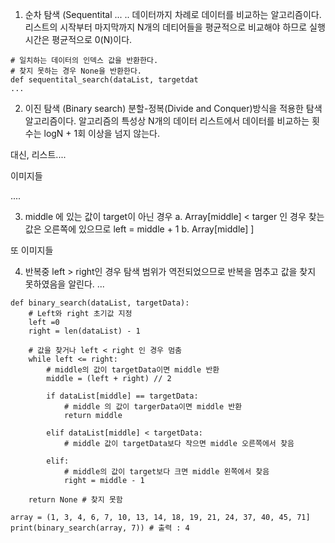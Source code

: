 1. 순차 탐색 (Sequentital ...
..
데이터까지 차례로 데이터를 비교하는 알고리즘이다.
리스트의 시작부터 마지막까지 N개의 데티어들을 평균적으로 비교해야 하므로 실행 시간은 평균적으로 0(N)이다.

```
# 일치하는 데이터의 인덱스 값을 반환한다.
# 찾지 못하는 경우 None을 반환한다.
def sequentital_search(dataList, targetdat
...

```

2. 이진 탐색 (Binary search)
분할-정복(Divide and Conquer)방식을 적용한 탐색 알고리즘이다. 알고리즘의 특성상 N개의 데이터 리스트에서 데이터를 비교하는 횟수는 logN + 1회 이상을 넘지 않는다.

대신, 리스트....

이미지들

....

3. middle 에 있는 값이 target이 아닌 경우
a. Array[middle] < targer 인 경우 찾는 값은 오른쪽에 있으므로 left = middle + 1
b. Array[middle] ]

또 이미지들 

4. 반복중 left > right인 경우 탐색 범위가 역전되었으므로 반복을 멈추고 값을 찾지 못하였음을 알린다. ...

```
def binary_search(dataList, targetData):
	# Left와 right 초기값 지정
	left =0
	right = len(dataList) - 1

	# 값을 찾거나 left < right 인 경우 멈춤
	while left <= right:
		# middle의 값이 targetData이면 middle 반환
		middle = (left + right) // 2

		if dataList[middle] == targetData:
			# middle 의 값이 targerData이면 middle 반환
			return middle

		elif dataList[middle] < targetData:
			# middle 값이 targetData보다 작으면 middle 오른쪽에서 찾음

		elif:
			# middle의 값이 target보다 크면 middle 왼쪽에서 찾음
			right = middle - 1

	return None # 찾지 못함

array = (1, 3, 4, 6, 7, 10, 13, 14, 18, 19, 21, 24, 37, 40, 45, 71]
print(binary_search(array, 7)) # 출력 : 4
